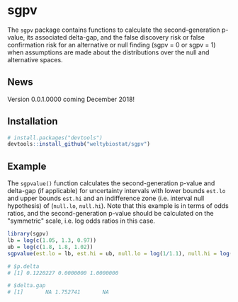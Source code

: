 sgpv
========

The `sgpv` package contains functions to calculate the second-generation p-value, its associated delta-gap, and the false discovery risk or false confirmation risk for an alternative or null finding (sgpv = 0 or sgpv = 1) when assumptions are made about the distributions over the null and alternative spaces.

News
----
Version 0.0.1.0000 coming December 2018!


Installation
------------

``` r
# install.packages("devtools")
devtools::install_github("weltybiostat/sgpv")
```

Example
-------

The `sgpvalue()` function calculates the second-generation p-value and delta-gap (if applicable) for uncertainty intervals with lower bounds `est.lo` and upper bounds `est.hi` and an indifference zone (i.e. interval null hypothesis) of (`null.lo`, `null.hi`).  Note that this example is in terms of odds ratios, and the second-generation p-value should be calculated on the "symmetric" scale, i.e. log odds ratios in this case.

``` r
library(sgpv)
lb = log(c(1.05, 1.3, 0.97))
ub = log(c(1.8, 1.8, 1.02))
sgpvalue(est.lo = lb, est.hi = ub, null.lo = log(1/1.1), null.hi = log(1.1))

# $p.delta
# [1] 0.1220227 0.0000000 1.0000000

# $delta.gap
# [1]       NA 1.752741       NA
```
